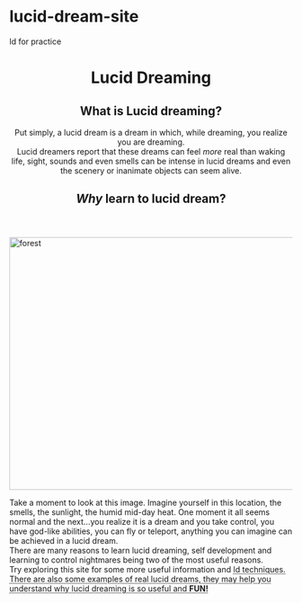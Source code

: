 # lucid-dream-site
ld for practice
<!DOCTYPE html>
<html lang="en" dir="ltr">
  <head>
    <title>Lucid Dreaming</title>
    
  </head>
  
  <body>
  <header>
    <h1>Lucid Dreaming</h1>
    <h2>What is <b>Lucid dreaming?</b></h2>
    <p>Put simply, a lucid dream is a dream in which, while dreaming, you realize you are dreaming. <br>
      Lucid dreamers report that these dreams can feel <em>more</em> real than waking life, sight, sounds and even smells can be intense in lucid dreams and even the scenery or inanimate objects can seem alive.</p>
    <h2><em>Why</em> learn to lucid dream?</h2>
    </header>
    <img src="20190315_131749.jpg" alt="forest" height='450' width='850'>
    <p>Take a moment to look at this image. Imagine yourself in this location, the smells, the sunlight, the humid mid-day heat. One moment it all seems normal and the next...you realize it is a dream and you take control, you have god-like abilities, you can fly or teleport, anything you can imagine can be achieved in a lucid dream.<br>
     There are many reasons to learn lucid dreaming, self development and learning to control nightmares being two of the most useful reasons. <br>
  Try exploring this site for some more useful information and <abbr title="lucid dreaming">ld<abbr> techniques. <br> There are also some examples of real lucid dreams, they may help you understand why lucid dreaming is so useful and <b>FUN!</b></p>
    
  
  
  
  
  </body>
